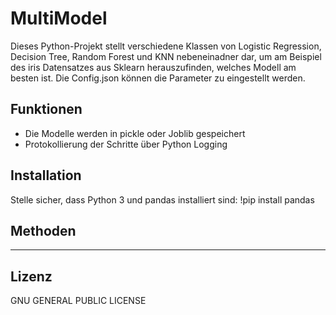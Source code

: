 # MultiModel
Dieses Python-Projekt stellt verschiedene Klassen von Logistic Regression, Decision Tree, Random Forest und KNN nebeneinadner dar,
um am Beispiel des iris Datensatzes aus Sklearn herauszufinden, welches Modell am besten ist.
Die Config.json können die Parameter zu eingestellt werden.

## Funktionen
- Die Modelle werden in pickle oder Joblib gespeichert
- Protokollierung der Schritte über Python Logging

## Installation
Stelle sicher, dass Python 3 und pandas installiert sind:
!pip install pandas


## Methoden
-------



## Lizenz
GNU GENERAL PUBLIC LICENSE